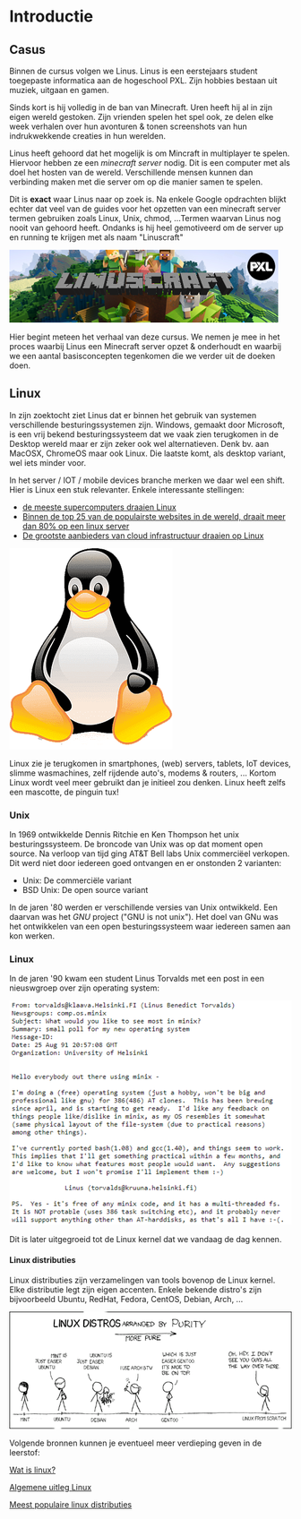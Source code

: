 # Introductie

## Casus

Binnen de cursus volgen we Linus. Linus is een eerstejaars student toegepaste informatica aan de hogeschool PXL. Zijn hobbies bestaan uit muziek, uitgaan en gamen. 

Sinds kort is hij volledig in de ban van Minecraft. Uren heeft hij al in zijn eigen wereld gestoken. Zijn vrienden spelen het spel ook, ze delen elke week verhalen over hun avonturen & tonen screenshots van hun indrukwekkende creaties in hun werelden.

Linus heeft gehoord dat het mogelijk is om Mincraft in multiplayer te spelen. Hiervoor hebben ze een *minecraft server* nodig. Dit is een computer met als doel het hosten van de wereld. Verschillende mensen kunnen dan verbinding maken met die server om op die manier samen te spelen.

Dit is **exact** waar Linus naar op zoek is. Na enkele Google opdrachten blijkt echter dat veel van de guides voor het opzetten van een minecraft server termen gebruiken zoals Linux, Unix, chmod, ...Termen waarvan Linus nog nooit van gehoord heeft. Ondanks is hij heel gemotiveerd om de server up en running te krijgen met als naam "Linuscraft"

![linuscraft](../images/linuxcraft.png)

Hier begint meteen het verhaal van deze cursus. We nemen je mee in het proces waarbij Linus een Minecraft server opzet & onderhoudt en waarbij we een aantal basisconcepten tegenkomen die we verder uit de doeken doen.

## Linux
In zijn zoektocht ziet Linus dat er binnen het gebruik van systemen verschillende besturingssystemen zijn. Windows, gemaakt door Microsoft, is een vrij bekend besturingssysteem dat we vaak zien terugkomen in de Desktop wereld maar er zijn zeker ook wel alternatieven. Denk bv. aan MacOSX, ChromeOS maar ook Linux. Die laatste komt, als desktop variant, wel iets minder voor.

In het server / IOT / mobile devices branche merken we daar wel een shift. Hier is Linux een stuk relevanter. Enkele interessante stellingen:
* [de meeste supercomputers draaien Linux](https://itsfoss.com/linux-runs-top-supercomputers/)
* [Binnen de top 25 van de populairste websites in de wereld, draait meer dan 80% op een linux server](https://www.alexa.com/topsites)
* [De grootste aanbieders van cloud infrastructuur draaien op Linux](https://www.linuxfoundation.org/blog/how-amazon-web-services-uses-linux-and-open-source/)

![tux right](../images/tux.png)

Linux zie je terugkomen  in smartphones, (web) servers, tablets, IoT devices, slimme wasmachines, zelf rijdende auto's,  modems & routers, ... Kortom Linux wordt veel meer gebruikt dan je initieel zou denken. Linux heeft zelfs een mascotte, de pinguin tux!



### Unix
In 1969 ontwikkelde Dennis Ritchie en Ken Thompson het unix besturingssysteem. De broncode van Unix was op dat moment open source. Na verloop van tijd ging AT&T Bell labs Unix commerciëel verkopen. Dit werd niet door iedereen goed ontvangen en er onstonden 2 varianten:
* Unix: De commerciële variant 
* BSD Unix: De open source variant

In de jaren '80 werden er verschillende versies van Unix ontwikkeld. Een daarvan was het *GNU* project ("GNU is not unix"). Het doel van GNu was het ontwikkelen van een open besturingssysteem waar iedereen samen aan kon werken. 

### Linux
In de jaren '90 kwam een student Linus Torvalds met een post in een nieuswgroep over zijn operating system:

![linux](../images/01/linus.PNG)

Dit is later uitgegroeid tot de Linux kernel dat we vandaag de dag kennen.

#### Linux distributies
Linux distributies zijn verzamelingen van tools bovenop de Linux kernel. Elke distributie legt zijn eigen accenten. Enkele bekende distro's zijn bijvoorbeeld Ubuntu, RedHat, Fedora, CentOS, Debian, Arch, ...

![distros](../images/01/distros.png)

Volgende bronnen kunnen je eventueel meer verdieping geven in de leerstof:

<i class="fa-solid fa-film"></i>  [Wat is linux?](https://www.youtube.com/watch?v=zA3vmx0GaO8)

<i class="fa-solid fa-earth-europe"></i> [Algemene uitleg Linux](https://www.linux.com/what-is-linux/)

<i class="fa-solid fa-earth-europe"></i> [Meest populaire linux distributies](https://distrowatch.com/dwres.php?resource=popularity)


